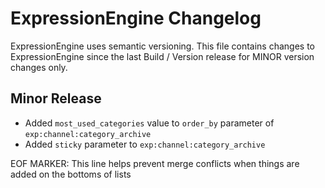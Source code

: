 # ExpressionEngine Changelog

ExpressionEngine uses semantic versioning. This file contains changes to ExpressionEngine since the last Build / Version release for MINOR version changes only.

## Minor Release

   - Added `most_used_categories` value to `order_by` parameter of `exp:channel:category_archive`
   - Added `sticky` parameter to `exp:channel:category_archive`


EOF MARKER: This line helps prevent merge conflicts when things are
added on the bottoms of lists
